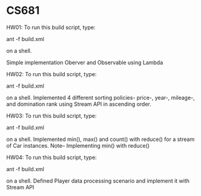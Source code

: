 # CS681

HW01: 
  To run this build script, type: 

  ant -f build.xml

  on a shell. 
  
Simple implementation Oberver and Observable using Lambda

HW02:
  To run this build script, type: 

  ant -f build.xml

  on a shell. 
Implemented 4 different sorting policies- price-, year-, mileage-, and domination rank using Stream API in ascending order.

HW03:
  To run this build script, type: 

  ant -f build.xml

  on a shell. 
Implemented min(), max() and count() with reduce() for a stream of Car instances.
Note– Implementing min() with reduce()

HW04:
  To run this build script, type: 

  ant -f build.xml

  on a shell. 
Defined Player data processing scenario and implement it with Stream API
